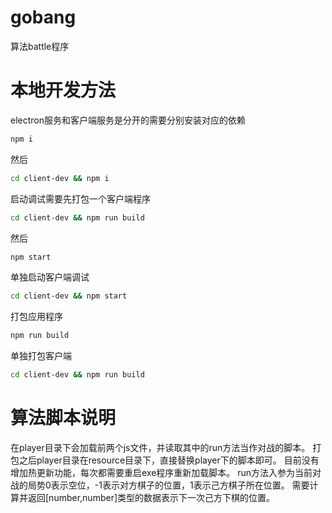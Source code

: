 # gobang
算法battle程序

# 本地开发方法
electron服务和客户端服务是分开的需要分别安装对应的依赖
```sh
npm i
```
然后
```sh
cd client-dev && npm i
```
启动调试需要先打包一个客户端程序
```sh
cd client-dev && npm run build
```
然后
```sh
npm start
```
单独启动客户端调试
```sh
cd client-dev && npm start
```
打包应用程序
```sh
npm run build
```
单独打包客户端
```sh
cd client-dev && npm run build
```

# 算法脚本说明
在player目录下会加载前两个js文件，并读取其中的run方法当作对战的脚本。
打包之后player目录在resource目录下，直接替换player下的脚本即可。
目前没有增加热更新功能，每次都需要重启exe程序重新加载脚本。
run方法入参为当前对战的局势0表示空位，-1表示对方棋子的位置，1表示己方棋子所在位置。
需要计算并返回[number,number]类型的数据表示下一次己方下棋的位置。